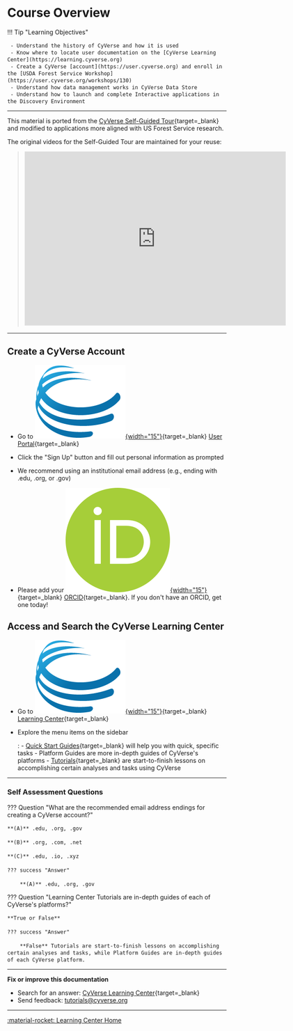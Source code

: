 # Course Overview

!!! Tip "Learning Objectives"

     - Understand the history of CyVerse and how it is used
     - Know where to locate user documentation on the [CyVerse Learning Center](https://learning.cyverse.org)
     - Create a CyVerse [account](https://user.cyverse.org) and enroll in the [USDA Forest Service Workshop](https://user.cyverse.org/workshops/130)
     - Understand how data management works in CyVerse Data Store
     - Understand how to launch and complete Interactive applications in the Discovery Environment

------------------------------------------------------------------------

This material is ported from the [CyVerse Self-Guided Tour](https://learning.cyverse.org/mooc/){target=_blank} and modified to applications more aligned with US Forest Service research.

The original videos for the Self-Guided Tour are maintained for your reuse:

> <div class="video-container">
> <iframe width="600" height="400" src="https://www.youtube.com/embed/q6bFiHBmis0" title="YouTube video player" frameborder="0" allow="accelerometer; autoplay; clipboard-write; encrypted-media; gyroscope; picture-in-picture" allowfullscreen></iframe>
> </div>

------------------------------------------------------------------------

## Create a CyVerse Account

- Go to [![User](assets/cyverse_ball_2022.png){width="15"}](https://user.cyverse.org/){target=_blank} [User Portal](https://user.cyverse.org){target=_blank}

- Click the "Sign Up" button and fill out personal information as prompted

- We recommend using an institutional email address (e.g., ending with .edu, .org, or .gov)

- Please add your [![ORCID](assets/240px-ORCID_iD.png){width="15"}](https://orcid.org){target=_blank} [ORCID](https://orcid.org){target=_blank}. If you don't have an ORCID, get one today!

## Access and Search the CyVerse Learning Center

- Go to [![Learning](assets/cyverse_ball_2022.png){width="15"}](https://learning.cyverse.org/){target=_blank} [Learning Center](https://learning.cyverse.org){target=_blank}
- Explore the menu items on the sidebar

    :   -   [Quick Start Guides](https://learning.cyverse.org/vice/quick-rstudio/){target=_blank} will help you with quick, specific tasks
        -   Platform Guides are more in-depth guides of CyVerse's
            platforms
        -   [Tutorials](https://learning.cyverse.org/tutorials/){target=_blank} are start-to-finish lessons on accomplishing
            certain analyses and tasks using CyVerse

------------------------------------------------------------------------

### Self Assessment Questions

??? Question "What are the recommended email address endings for creating a CyVerse account?"
    
    **(A)** .edu, .org, .gov
     
    **(B)** .org, .com, .net

    **(C)** .edu, .io, .xyz

    ??? success "Answer"
    
        **(A)** .edu, .org, .gov

??? Question "Learning Center Tutorials are in-depth guides of each of CyVerse's platforms?"

    **True or False**

    ??? success "Answer"

        **False** Tutorials are start-to-finish lessons on accomplishing certain analyses and tasks, while Platform Guides are in-depth guides of each CyVerse platform.

-----------------------------------------------------------------------

**Fix or improve this documentation**

  - Search for an answer:
     [CyVerse Learning Center](https://learning.cyverse.org){target=_blank}
  - Send feedback: <tutorials@cyverse.org>
  
------------------------------------------------------------------------

[:material-rocket: Learning Center Home](http://learning.cyverse.org/)
